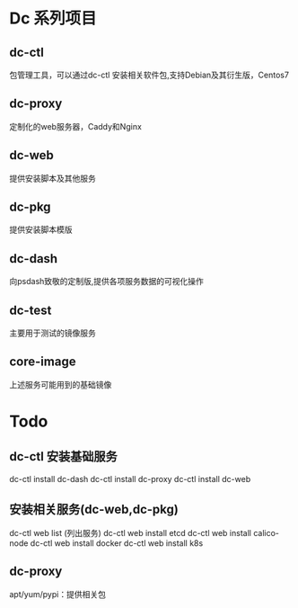 # Dc 系列项目

## dc-ctl 
包管理工具，可以通过dc-ctl 安装相关软件包,支持Debian及其衍生版，Centos7

## dc-proxy
定制化的web服务器，Caddy和Nginx

## dc-web
提供安装脚本及其他服务

## dc-pkg
提供安装脚本模版

## dc-dash
向psdash致敬的定制版,提供各项服务数据的可视化操作

## dc-test
主要用于测试的镜像服务

## core-image
上述服务可能用到的基础镜像

# Todo

## dc-ctl 安装基础服务
dc-ctl install dc-dash 
dc-ctl install dc-proxy
dc-ctl install dc-web

## 安装相关服务(dc-web,dc-pkg)
dc-ctl web list (列出服务)
dc-ctl web install etcd
dc-ctl web install calico-node
dc-ctl web install docker
dc-ctl web install k8s

## dc-proxy 
apt/yum/pypi：提供相关包





